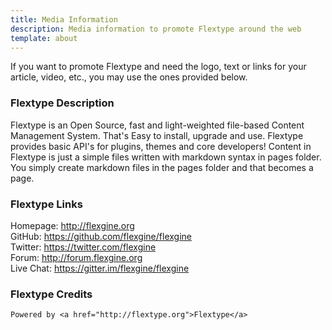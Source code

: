 ```yaml
---
title: Media Information
description: Media information to promote Flextype around the web
template: about
---
```


If you want to promote Flextype and need the logo, text or links for your article, video, etc., you may use the ones provided below.   

### Flextype Description

Flextype is an Open Source, fast and light-weighted file-based Content Management System. That's Easy to install, upgrade and use. Flextype provides basic API's for plugins, themes and core developers! Content in Flextype is just a simple files written with markdown syntax in pages folder. You simply create markdown files in the pages folder and that becomes a page.  

### Flextype Links
Homepage: http://flexgine.org   
GitHub: https://github.com/flexgine/flexgine  
Twitter: https://twitter.com/flexgine  
Forum: http://forum.flexgine.org   
Live Chat: https://gitter.im/flexgine/flexgine  

### Flextype Credits

```
Powered by <a href="http://flextype.org">Flextype</a>
```
